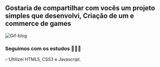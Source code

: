 ## Gostaria de compartilhar com vocês um projeto simples que desenvolvi, Criação de um e commerce de games


![Gif-blog](https://github.com/mauricioomorais/terceiro-estudo/blob/main/gif/20220421_192024.gif)


### Seguimos com os estudos 🚀🚀🚀

✅Ultilizei HTML5, CSS3 e Javascript.

